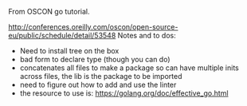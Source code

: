 From OSCON go tutorial.

http://conferences.oreilly.com/oscon/open-source-eu/public/schedule/detail/53548
Notes and to dos:

- Need to install tree on the box
- bad form to declare type (though you can do)
- concatenates all files to make a package so can have multiple inits across files, the lib is the package to be imported
- need to figure out how to add and use the linter
- the resource to use is: https://golang.org/doc/effective_go.html
